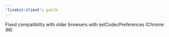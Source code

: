 ```yaml
---
'livekit-client': patch
---
```


Fixed compatibility with older browsers with setCodecPreferences (Chrome 96)
